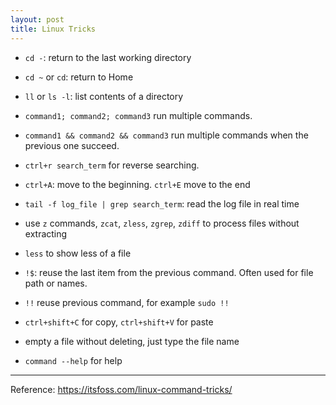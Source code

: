 ```yaml
---
layout: post
title: Linux Tricks
---
```


- `cd -`: return to the last working directory

- `cd ~` or `cd`: return to Home

- `ll` or `ls -l`: list contents of a directory

- `command1; command2; command3` run multiple commands.

- `command1 && command2 && command3` run multiple commands when the previous one succeed.

- `ctrl+r search_term` for reverse searching.

- `ctrl+A`: move to the beginning. `ctrl+E` move to the end

- `tail -f log_file | grep search_term`: read the log file in real time

- use `z` commands, `zcat`, `zless`, `zgrep`, `zdiff` to process files without extracting

- `less` to show less of a file

- `!$`: reuse the last item from the previous command. Often used for file path or names.

- `!!` reuse previous command, for example `sudo !!`

- `ctrl+shift+C` for copy, `ctrl+shift+V` for paste

- empty a file without deleting, just type the file name

- `command --help` for help


---

Reference: https://itsfoss.com/linux-command-tricks/
